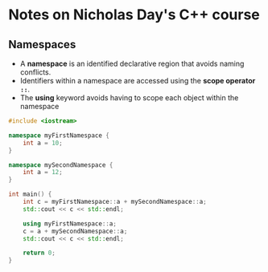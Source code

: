 # Notes on Nicholas Day's C++ course

## Namespaces 
- A **namespace** is an identified declarative region that avoids naming conflicts.
- Identifiers within a namespace are accessed using the **scope operator `::`**.
- The **using** keyword avoids having to scope each object within the namespace

```cpp
#include <iostream>

namespace myFirstNamespace {
    int a = 10;
}

namespace mySecondNamespace {
    int a = 12;
}

int main() {
    int c = myFirstNamespace::a + mySecondNamespace::a;
    std::cout << c << std::endl;

    using myFirstNamespace::a;
    c = a + mySecondNamespace::a;
    std::cout << c << std::endl;

    return 0;
}
```

